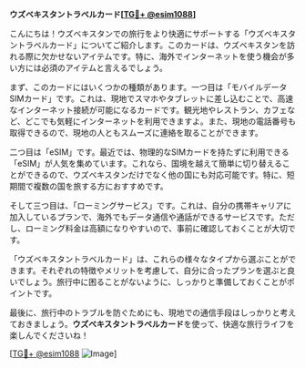 **ウズベキスタントラベルカード[[TG💪+ @esim1088](https://t.me/s/esim1088)]**

こんにちは！ウズベキスタンでの旅行をより快適にサポートする「ウズベキスタントラベルカード」についてご紹介します。このカードは、ウズベキスタンを訪れる際に欠かせないアイテムです。特に、海外でインターネットを使う機会が多い方には必須のアイテムと言えるでしょう。

まず、このカードにはいくつかの種類があります。一つ目は「モバイルデータSIMカード」です。これは、現地でスマホやタブレットに差し込むことで、高速なインターネット接続が可能になるカードです。観光地やレストラン、カフェなど、どこでも気軽にインターネットを利用できますよ。また、現地の電話番号も取得できるので、現地の人ともスムーズに連絡を取ることができます。

二つ目は「eSIM」です。最近では、物理的なSIMカードを持たずに利用できる「eSIM」が人気を集めています。これなら、国境を越えて簡単に切り替えることができるので、ウズベキスタンだけでなく他の国にも対応可能です。特に、短期間で複数の国を旅する方におすすめです。

そして三つ目は、「ローミングサービス」です。これは、自分の携帯キャリアに加入しているプランで、海外でもデータ通信や通話ができるサービスです。ただし、ローミング料金は高額になりやすいので、事前に確認しておくことが大切です。

「ウズベキスタントラベルカード」は、これらの様々なタイプから選ぶことができます。それぞれの特徴やメリットを考慮して、自分に合ったプランを選ぶと良いでしょう。旅行中に困ることがないように、しっかりと準備しておくことがポイントです。

最後に、旅行中のトラブルを防ぐためにも、現地での通信手段はしっかりと考えておきましょう。**ウズベキスタントラベルカード**を使って、快適な旅行ライフを楽しんでくださいね！

[[TG💪+ @esim1088](https://t.me/s/esim1088) ![Image](https://i.postimg.cc/Y0z9fWf4/image.png)]